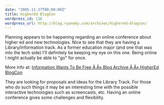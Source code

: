 ```yaml
---
date: "2005-11-27T00:00:00Z"
title: HigherEd BlogCon
wordpress_id: 116
wordpress_url: http://blog.ryaneby.com/archives/highered-blogcon/
---
```

Planning appears to be happening regarding an online conference about higher ed and new technologies. Nice to see that they are having a Library/Information track. As a former education major (and one that was into the tech side) I'll definitely be keeping my eye on this one. Being online I might actually be able to "go" for once.

More info at: <a href="http://meredith.wolfwater.com/wordpress/index.php/2005/11/27/highered-blogcon/">Information Wants To Be Free Ã‚Â» Blog Archive Ã‚Â» HigherEd BlogCon</a>

They are looking for proposals and ideas for the Library Track. For those who do such things it may be an interesting time with the possible interactive technologies such as screencasts, etc. Having an online conference gives some challenges and flexibility.
